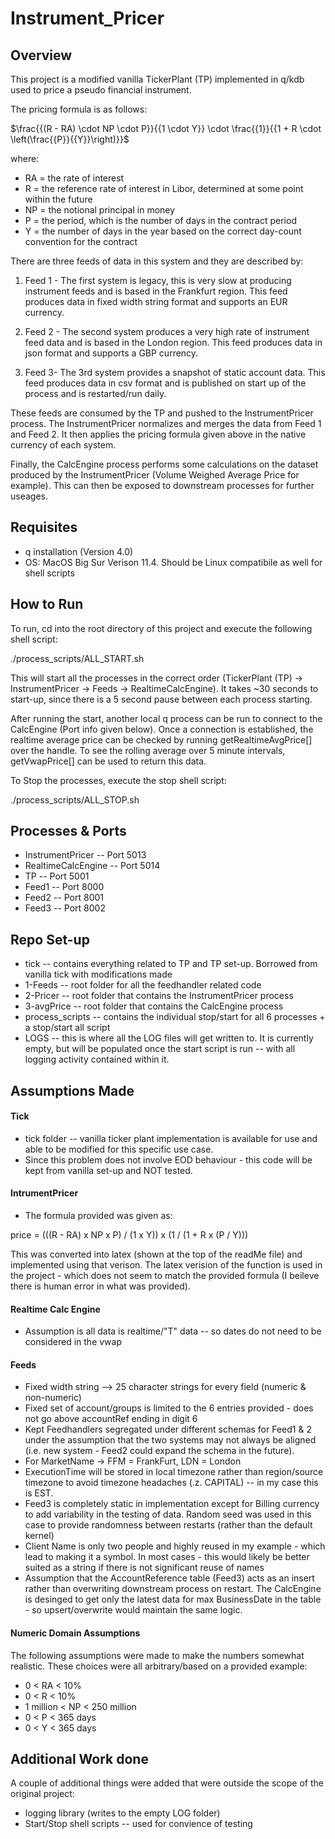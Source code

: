 # Instrument_Pricer

## Overview

This project is a modified vanilla TickerPlant (TP) implemented in q/kdb used to price a pseudo financial instrument.

The pricing formula is as follows:

$\frac{{(R - RA) \cdot NP \cdot P}}{{1 \cdot Y}} \cdot \frac{{1}}{{1 + R \cdot \left(\frac{{P}}{{Y}}\right)}}$

where:
- RA = the rate of interest
- R = the reference rate of interest in Libor, determined at some point within the future
- NP = the notional principal in money
- P = the period, which is the number of days in the contract period
- Y = the number of days in the year based on the correct day-count convention for the contract

There are three feeds of data in this system and they are described by:

1. Feed 1 - The first system is legacy, this is very slow at producing instrument feeds and is based in the Frankfurt region. This feed produces data in fixed width string format and supports an EUR currency.

2. Feed 2 - The second system produces a very high rate of instrument feed data and is based in the London region. This feed produces data in json format and supports a GBP currency.

3. Feed 3- The 3rd system provides a snapshot of static account data. This feed produces data in csv format and is published on start up of the process and is restarted/run daily.

These feeds are consumed by the TP and pushed to the InstrumentPricer process. The InstrumentPricer normalizes and merges the data from Feed 1 and Feed 2. It then applies the pricing formula given above in the native currency of each system.

Finally, the CalcEngine process performs some calculations on the dataset produced by the InstrumentPricer (Volume Weighed Average Price for example). This can then be exposed to downstream processes for further useages.

## Requisites 
- q installation (Version 4.0)
- OS: MacOS Big Sur Verison 11.4. Should be Linux compatibile as well for shell scripts

## How to Run 

To run, cd into the root directory of this project and execute the following shell script:

./process_scripts/ALL_START.sh   

This will start all the processes in the correct order (TickerPlant (TP) -> InstrumentPricer -> Feeds -> RealtimeCalcEngine). It takes ~30 seconds to start-up, since there is a 5 second pause between each process starting.

After running the start, another local q process can be run to connect to the CalcEngine (Port info given below). Once a connection is established, the realtime average price can be checked by running getRealtimeAvgPrice[] over the handle. To see the rolling average over 5 minute intervals, getVwapPrice[] can be used to return this data.

To Stop the processes, execute the stop shell script:

./process_scripts/ALL_STOP.sh   


## Processes & Ports

- InstrumentPricer -- Port 5013
- RealtimeCalcEngine -- Port 5014
- TP -- Port 5001
- Feed1 -- Port 8000
- Feed2 -- Port 8001
- Feed3 -- Port 8002

## Repo Set-up
- tick -- contains everything related to TP and TP set-up. Borrowed from vanilla tick with modifications made
- 1-Feeds -- root folder for all the feedhandler related code
- 2-Pricer -- root folder that contains the InstrumentPricer process
- 3-avgPrice -- root folder that contains the CalcEngine process
- process_scripts -- contains the individual stop/start for all 6 processes + a stop/start all script
- LOGS -- this is where all the LOG files will get written to. It is currently empty, but will be populated once the start script is run -- with all logging activity contained within it.

## Assumptions Made

#### Tick
- tick folder -- vanilla ticker plant implementation is available for use and able to be modified for this specific use case. 
- Since this problem does not involve EOD behaviour - this code will be kept from vanilla set-up and NOT tested.

#### IntrumentPricer
- The formula provided was given as:

price = (((R - RA) x NP x P) / (1 x Y)) x (1 / (1 + R x (P / Y)))

This was converted into latex (shown at the top of the readMe file) and implemented using that verison. The latex verision of the function is used in the project - which does not seem to match the provided formula (I beileve there is human error in what was provided).

#### Realtime Calc Engine
- Assumption is all data is realtime/"T" data -- so dates do not need to be considered in the vwap
#### Feeds
- Fixed width string --> 25 character strings for every field (numeric & non-numeric)
- Fixed set of account/groups is limited to the 6 entries provided - does not go above accountRef ending in digit 6
- Kept Feedhandlers segregated under different schemas for Feed1 & 2 under the assumption that the two systems may not always be aligned (i.e. new system - Feed2 could expand the schema in the future).
- For MarketName -> FFM = FrankFurt, LDN = London
- ExecutionTime will be stored in local timezone rather than region/source timezone to avoid timezone headaches (.z. CAPITAL) -- in my case this is EST.
- Feed3 is completely static in implementation except for Billing currency to add variability in the testing of data. Random seed was used in this case to provide randomness between restarts (rather than the default kernel)
- Client Name is only two people and highly reused in my example - which lead to making it a symbol. In most cases - this would likely be better suited as a string if there is not significant reuse of names
- Assumption that the AccountReference table (Feed3) acts as an insert rather than overwriting downstream process on restart. The CalcEngine is desinged to get only the latest data for max BusinessDate in the table - so upsert/overwrite would maintain the same logic.

#### Numeric Domain Assumptions
The following assumptions were made to make the numbers somewhat realistic. These choices were all arbitrary/based on a provided example:

- 0 < RA < 10%
- 0 < R < 10%
- 1 million < NP < 250 million
- 0 < P < 365 days
- 0 < Y < 365 days

## Additional Work done
A couple of additional things were added that were outside the scope of the original project:
- logging library (writes to the empty LOG folder)
- Start/Stop shell scripts -- used for convience of testing

